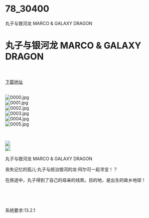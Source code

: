 # 78_30400
丸子与银河龙 MARCO &amp; GALAXY DRAGON
# 丸子与银河龙 MARCO & GALAXY DRAGON
 <br/></br>
[下载地址](https://www.switch520.cc/article/30400 "下载地址")
<br/></br>

<p><img title="0000.jpg" src="https://www.switch520.cc/muke_img/2022_04_29_750f6fcd9c0b7.jpg" alt="0000.jpg"><br>
<img title="0001.jpg" src="https://www.switch520.cc/muke_img/2022_04_29_0110059463031.jpg" alt="0001.jpg"><br>
<img title="0002.jpg" src="https://www.switch520.cc/muke_img/2022_04_29_e40ab431b9ae7.jpg" alt="0002.jpg"><br>
<img title="0003.jpg" src="https://www.switch520.cc/muke_img/2022_04_29_2b7f7a3e1461f.jpg" alt="0003.jpg"><br>
<img title="0004.jpg" src="https://www.switch520.cc/muke_img/2022_04_29_58b19a95c09ca.jpg" alt="0004.jpg"><br>
<img title="0005.jpg" src="https://www.switch520.cc/muke_img/2022_04_29_7aa94e63bd838.jpg" alt="0005.jpg"></p>
<p>&nbsp;</p>
<p><img src="https://cdn.akamai.steamstatic.com/steam/apps/1202540/extras/story_%E7%B0%A1%E4%BD%93%E5%AD%97.png?t=1622194913"><br>
<img src="https://cdn.akamai.steamstatic.com/steam/apps/1202540/extras/chara_%E7%B0%A1%E4%BD%93%E5%AD%97.png?t=1622194913"></p>
<p>丸子与银河龙 MARCO &amp; GALAXY DRAGON</p>
<p>丧失记忆的孤儿‧丸子与统治银河的龙‧阿尔可一起寻宝！？</p>
<p>在旅途中，丸子得到了自己的母亲的线索。目的地，是出生的故乡地球！</p>
<p>&nbsp;</p>
<p>&nbsp;</p>
<p>系统要求:13.2.1</p>



